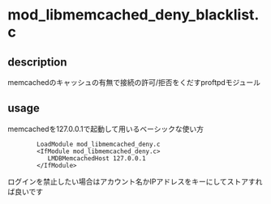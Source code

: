  
# mod_libmemcached_deny_blacklist.c

## description

memcachedのキャッシュの有無で接続の許可/拒否をくだすproftpdモジュール

## usage

memcachedを127.0.0.1で起動して用いるベーシックな使い方

```
        LoadModule mod_libmemcached_deny.c
        <IfModule mod_libmemcached_deny.c>
           LMDBMemcachedHost 127.0.0.1
        </IfModule>
```

ログインを禁止したい場合はアカウント名かIPアドレスをキーにしてストアすれば良いです
    